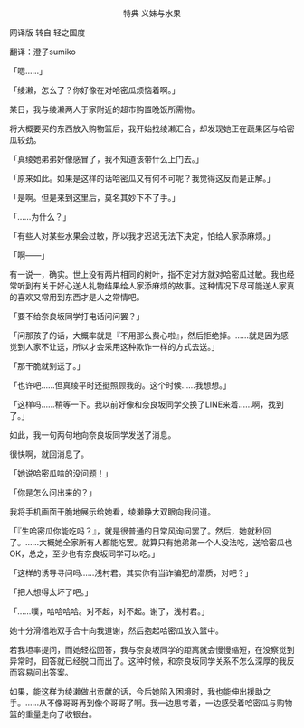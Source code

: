 <p align="center">特典 义妹与水果</p>

网译版 转自 轻之国度

翻译：澄子sumiko

「嗯……」

「绫濑，怎么了？你好像在对哈密瓜烦恼着啊。」

某日，我与绫濑两人于家附近的超市购置晚饭所需物。

将大概要买的东西放入购物篮后，我开始找绫濑汇合，却发现她正在蔬果区与哈密瓜较劲。

「真绫她弟弟好像感冒了，我不知道该带什么上门去。」

「原来如此。如果是这样的话哈密瓜又有何不可呢？我觉得这反而是正解。」

「是啊。但是来到这里后，莫名其妙下不了手。」

「……为什么？」

「有些人对某些水果会过敏，所以我才迟迟无法下决定，怕给人家添麻烦。」

「啊——」

有一说一，确实。世上没有两片相同的树叶，指不定对方就对哈密瓜过敏。我也经常听到有关于好心送人礼物结果给人家添麻烦的故事。这种情况下尽可能送人家真的喜欢又常用到东西才是人之常情吧。

「要不给奈良坂同学打电话问问罢？」

「问那孩子的话，大概率就是『不用那么费心啦』，然后拒绝掉。……就是因为感觉到人家不让送，所以才会采用这种欺诈一样的方式去送。」

「那干脆就别送了。」

「也许吧……但真绫平时还挺照顾我的。这个时候……我想想。」

「这样吗……稍等一下。我以前好像和奈良坂同学交换了LINE来着……啊，找到了。」

如此，我一句两句地向奈良坂同学发送了消息。

很快啊，就回消息了。

「她说哈密瓜啥的没问题！」

「你是怎么问出来的？」

我将手机画面干脆地展示给她看，绫濑睁大双眼向我问道。

「『生哈密瓜你能吃吗？』，就是很普通的日常风询问罢了。然后，她就秒回了。……大概她全家所有人都能吃罢。就算只有她弟弟一个人没法吃，送哈密瓜也OK，总之，至少也有奈良坂同学可以吃。」

「这样的诱导寻问吗……浅村君。其实你有当诈骗犯的潜质，对吧？」

「把人想得太坏了吧。」

「……噗，哈哈哈哈。对不起，对不起。谢了，浅村君。」

她十分滑稽地双手合十向我道谢，然后抱起哈密瓜放入篮中。

若我坦率提问，而她轻松回答，我与奈良坂同学的距离就会慢慢缩短，在没察觉到异常时，回答就已经脱口而出了。这种时候，和奈良坂同学关系不怎么深厚的我反而容易问出答案。

如果，能这样为绫濑做出贡献的话，今后她陷入困境时，我也能伸出援助之手。……从不像哥哥再到像个哥哥了啊。我一边思考着，一边感受着哈密瓜与购物篮的重量走向了收银台。

